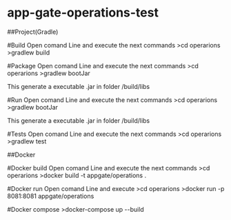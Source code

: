# app-gate-operations-test

##Project(Gradle)

#Build
Open comand Line and execute the next commands
	>cd operarions
	>gradlew build
	
#Package
Open comand Line and execute the next commands
	>cd operarions
	>gradlew bootJar
	
This generate a executable .jar in folder <project>/build/libs

#Run
Open comand Line and execute the next commands
	>cd operarions
	>gradlew bootJar
	
This generate a executable .jar in folder <project>/build/libs
	
#Tests
Open comand Line and execute the next commands
	>cd operarions
	>gradlew test
	
	
##Docker

#Docker build
Open comand Line and execute the next commands
	>cd operarions
	>docker build -t appgate/operations .
	
#Docker run
Open comand Line and execute
	>cd operarions
	>docker run -p 8081:8081 appgate/operations
	
	
#Docker compose
	>docker-compose up --build

